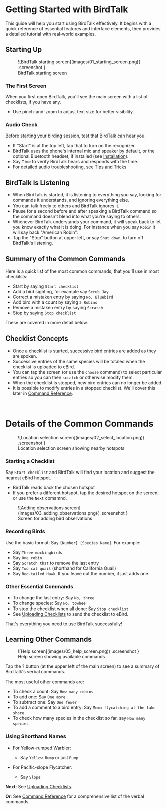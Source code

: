 # Getting Started with BirdTalk

This guide will help you start using BirdTalk effectively. It begins with a quick reference of essential features and interface elements, then provides a detailed tutorial with real-world examples.

## Starting Up

<div class="image-container" markdown>
<figure markdown>
  ![BirdTalk starting screen](images/01_starting_screen.png){ .screenshot }
  <figcaption>BirdTalk starting screen</figcaption>
</figure>
</div>

### The First Screen

When you first open BirdTalk, you'll see the main screen with a list of checklists, if you have any.

- Use pinch-and-zoom to adjust text size for better visibility.


### Audio Check

Before starting your birding session, test that BirdTalk can hear you.

- If "Start" is at the top left, tap that to turn on the recognizer.
- BirdTalk uses the phone's internal mic and speaker by default, or the optional Bluetooth headset, if installed (see [Installation](installation/requirements-and-setup.md)).
- Say `Time` to verify BirdTalk hears and responds with the time.
- For detailed audio troubleshooting, see [Tips and Tricks](tips-and-tricks.md#audio-equipment-tips)

<div class="clear-floats"></div>

## BirdTalk is Listening

- When BirdTalk is started, it is listening to everything you say, looking for commands it understands, and ignoring everything else.
- You can talk freely to others and BirdTalk ignores it.
- Pause for a second before and after speaking a BirdTalk command so the command doesn't blend into what you're saying to others.
- Whenever BirdTalk understands your command, it will speak back to let you know exactly what it is doing.  For instance when you say `Robin` it will say back "American Robin".
- Tap the "Stop" button at upper left, or say `Shut down`, to turn off BirdTalk's listening.

## Summary of the Common Commands

Here is a quick list of the most common commands, that you'll use in most checkilsts:

- Start by saying `Start checklist`
- Add a bird sighting, for example say `Scrub Jay`
- Correct a mistaken entry by saying `No, Bluebird`
- Add bird with a count by saying `2 Robins`
- Remove a mistaken entry by saying `Scratch`
- Stop by saying `Stop checklist`

These are covered in more detail below.

## Checklist Concepts

- Once a checklist is started, successive bird entries are added as they are spoken.
- Successive entries of the same species will be totaled when the checklist is uploaded to eBird.
- You can tap the screen (or use the `choose` command) to select particular entries so you can then `scratch` or otherwise modify them.
- When the checklist is stopped, new bird entries can no longer be added.
- It is possible to modify entries in a stopped checklist.  We'll cover this later in [Command Reference](commands/reference.md).

<div>&nbsp;</div>

# Details of the Common Commands

<div class="image-container" markdown>
<figure markdown>
  ![Location selection screen](images/02_select_location.png){ .screenshot }
  <figcaption>Location selection screen showing nearby hotspots</figcaption>
</figure>
</div>

### Starting a Checklist

Say `Start checklist` and BirdTalk will find your location and suggest the nearest eBird hotspot.

- BirdTalk reads back the chosen hotspot
- If you prefer a different hotspot, tap the desired hotspot on the screen, or use the `Next` comamnd.

<div class="clear-floats"></div>


<div class="image-container" markdown>
<figure markdown>
  ![Adding observations screen](images/03_adding_observations.png){ .screenshot }
  <figcaption>Screen for adding bird observations</figcaption>
</figure>
</div>

### Recording Birds

Use the basic format: Say `[Number] [Species Name]`. For example:

- Say `Three mockingbirds`
- Say `One robin`
- Say `Scratch that` to remove the last entry
- Say `Two cal quail` (shorthand for California Quail)
- Say `Red-tailed Hawk`.  If you leave out the number, it just adds one.  

<div class="clear-floats"></div>

### Other Essential Commands

- To change the last entry: Say `No, three`
- To change species: Say `No, towhee`
- To stop the checklist when all done: Say `Stop checklist`
- See [Uploading Checklists](uploading-checklists.md) to send the checklist to eBird.

That's everything you need to use BirdTalk successfully!



## Learning Other Commands

<div class="image-container" markdown>
<figure markdown>
  ![Help screen](images/05_help_screen.png){ .screenshot }
  <figcaption>Help screen showing available commands</figcaption>
</figure>
</div>

Tap the ? button (at the upper left of the main screen) to see a summary of BirdTalk's verbal commands.

The most useful other commands are:

- To check a count: Say `How many robins`
- To add one: Say `One more`
- To subtract one: Say `One fewer`
- To add a comment to a bird entry: Say `Memo flycatching at the lake shore`
- To check how many species in the checklist so far, say `How many species`


### Using Shorthand Names

- For Yellow-rumped Warbler:
    * Say `Yellow Rump` or just `Rump`

- For Pacific-slope Flycatcher:
    * Say `Slope`

**Next**: See [Uploading Checklists](uploading-checklists.md).

**Or**: See [Command Reference](commands/reference.md) for a comprehensive list of the verbal commands.
